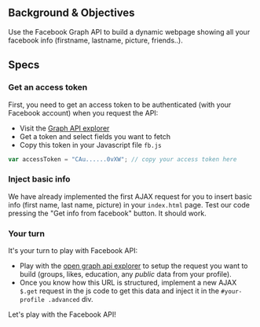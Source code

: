 ## Background & Objectives
Use the Facebook Graph API to build a dynamic webpage showing all your facebook info (firstname, lastname, picture, friends..).

## Specs

### Get an access token

First, you need to get an access token to be authenticated (with your Facebook account) when you request the API:

- Visit the [Graph API explorer](https://developers.facebook.com/tools/explorer/)
- Get a token and select fields you want to fetch
- Copy this token in your Javascript file `fb.js`


```javascript
var accessToken = "CAu......0vXW"; // copy your access token here
```

### Inject basic info

We have already implemented the first AJAX request for you to insert basic info (first name, last name, picture) in your `index.html` page. Test our code pressing the "Get info from facebook" button. It should work.

### Your turn

It's your turn to play with Facebook API:

- Play with the [open graph api explorer](https://developers.facebook.com/tools/explorer/) to setup the request you want to build (groups, likes, education, any *public* data from your profile).
- Once you know how this URL is structured, implement a new AJAX `$.get` request in the js code to get this data and inject it in the `#your-profile .advanced` div.

Let's play with the Facebook API!
